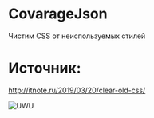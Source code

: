 # CovarageJson
Чистим CSS от неиспользуемых стилей
# Источник: 
http://itnote.ru/2019/03/20/clear-old-css/

![UWU](https://i.imgur.com/hspqV0A.png?raw=true "UWU")